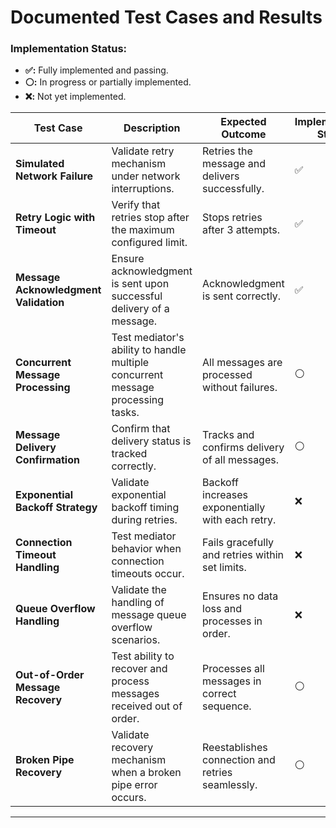 # Documented Test Cases and Results
### Implementation Status:
- **✅:** Fully implemented and passing.
- **⚪:** In progress or partially implemented.
- **❌:** Not yet implemented.

| **Test Case**                          | **Description**                                                                 | **Expected Outcome**                              | **Implementation Status** |
|----------------------------------------|---------------------------------------------------------------------------------|--------------------------------------------------|---------------------------|
| **Simulated Network Failure**          | Validate retry mechanism under network interruptions.                           | Retries the message and delivers successfully.    | ✅                        |
| **Retry Logic with Timeout**           | Verify that retries stop after the maximum configured limit.                    | Stops retries after 3 attempts.                  | ✅                        |
| **Message Acknowledgment Validation**  | Ensure acknowledgment is sent upon successful delivery of a message.            | Acknowledgment is sent correctly.                | ✅                        |
| **Concurrent Message Processing**      | Test mediator's ability to handle multiple concurrent message processing tasks. | All messages are processed without failures.      | ⚪                        |
| **Message Delivery Confirmation**      | Confirm that delivery status is tracked correctly.                              | Tracks and confirms delivery of all messages.     | ⚪                        |
| **Exponential Backoff Strategy**       | Validate exponential backoff timing during retries.                             | Backoff increases exponentially with each retry.  | ❌                        |
| **Connection Timeout Handling**        | Test mediator behavior when connection timeouts occur.                          | Fails gracefully and retries within set limits.   | ❌                        |
| **Queue Overflow Handling**            | Validate the handling of message queue overflow scenarios.                      | Ensures no data loss and processes in order.      | ❌                        |
| **Out-of-Order Message Recovery**      | Test ability to recover and process messages received out of order.             | Processes all messages in correct sequence.       | ⚪                        |
| **Broken Pipe Recovery**               | Validate recovery mechanism when a broken pipe error occurs.                    | Reestablishes connection and retries seamlessly.  | ⚪                        |

---

